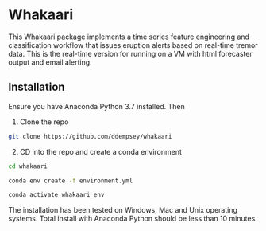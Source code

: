 # Whakaari
This Whakaari package implements a time series feature engineering and classification workflow that issues eruption alerts based on real-time tremor data. This is the real-time version for running on a VM with html forecaster output and email alerting.

## Installation

Ensure you have Anaconda Python 3.7 installed. Then

1. Clone the repo

```bash
git clone https://github.com/ddempsey/whakaari
```

2. CD into the repo and create a conda environment

```bash
cd whakaari

conda env create -f environment.yml

conda activate whakaari_env
```

The installation has been tested on Windows, Mac and Unix operating systems. Total install with Anaconda Python should be less than 10 minutes.


